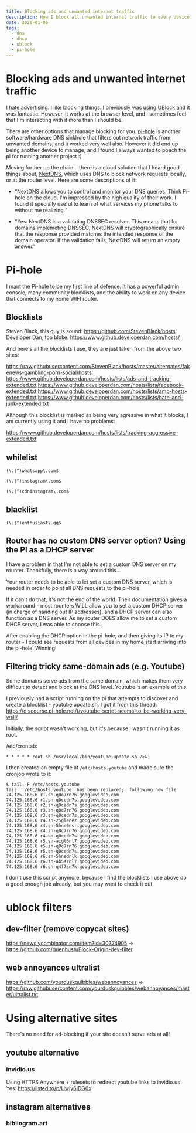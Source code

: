 ```yaml
---
title: Blocking ads and unwanted internet traffic
description: How I block all unwanted internet traffic to every device in my home
date: 2020-01-06
tags:
  - dns
  - dhcp
  - ublock
  - pi-hole
---
```


# Blocking ads and unwanted internet traffic
I hate advertising. I like blocking things. I previously was using [UBlock](https://github.com/gorhill/uBlock) and it was fantastic. However, it works at the browser level, and I sometimes feel that I'm interacting with it more than I should be.

There are other options that manage blocking for you. [pi-hole](https://github.com/pi-hole/pi-hole) is another software/hardware DNS sinkhole that filters out network traffic from unwanted domains, and it worked very well also. However it did end up being another device to manage, and I found I always wanted to poach the pi for running another project :)

Moving further up the chain... there is a cloud solution that I heard good things about, [NextDNS](https://github.com/nextdns/nextdns), which uses DNS to block network requests locally, or at the router level. Here are some descriptions of it:

- “NextDNS allows you to control and monitor your DNS queries. Think Pi-hole on the cloud. I'm impressed by the high quality of their work. I found it specially useful to learn of what services my phone talks to without me realizing.“

- "Yes. NextDNS is a validating DNSSEC resolver. This means that for domains implemeting DNSSEC, NextDNS will cryptographically ensure that the response provided matches the intended response of the domain operator. If the validation fails, NextDNS will return an empty answer."

# Pi-hole
I mant the Pi-hole to be my first line of defence. It has a powerful admin console, many community blocklists, and the ability to work on any device that connects to my home WIFI router.

## Blocklists

Steven Black, this guy is sound: https://github.com/StevenBlack/hosts
Developer Dan, top bloke: https://www.github.developerdan.com/hosts/

And here's all the blocklists I use, they are just taken from the above two sites:

https://raw.githubusercontent.com/StevenBlack/hosts/master/alternates/fakenews-gambling-porn-social/hosts
https://www.github.developerdan.com/hosts/lists/ads-and-tracking-extended.txt
https://www.github.developerdan.com/hosts/lists/facebook-extended.txt
https://www.github.developerdan.com/hosts/lists/amp-hosts-extended.txt
https://www.github.developerdan.com/hosts/lists/hate-and-junk-extended.txt

Although this blocklist is marked as being very agressive in what it blocks, I am currently using it and I have no problems:

https://www.github.developerdan.com/hosts/lists/tracking-aggressive-extended.txt

## whilelist

`(\.|^)whatsapp\.com$`

`(\.|^)instagram\.com$`

`(\.|^)cdninstagram\.com$`

## blacklist
`(\.|^)enthusiast\.gg$`

## Router has no custom DNS server option? Using the PI as a DHCP server

I have a problem in that I'm not able to set a custom DNS server on my rounter. Thankfully, there is a way around this...

Your router needs to be able to let set a custom DNS server, which is needed in order to point all DNS requests to the pi-hole.

If it can't do that, it's not the end of the world. Their documentation gives a workaround - most rounters WILL allow you to set a custom DHCP server (in charge of handing out IP addresses), and a DHCP server can also function as a DNS server. As my router DOES allow me to set a custom DHCP server, I was able to choose this.

After enabling the DHCP option in the pi-hole, and then giving its IP to my router - I could see requests from all devices in my home start arriving into the pi-hole. Winning!

## Filtering tricky same-domain ads (e.g. Youtube)

Some domains serve ads from the same domain, which makes them very difficult to detect and block at the DNS level. Youtube is an example of this.

I previously had a script running on the pi that attempts to discover and create a blocklist - youtube.update.sh. I got it from this thread: https://discourse.pi-hole.net/t/youtube-script-seems-to-be-working-very-well/

Initially, the script wasn't working, but it's because I wasn't running it as root.

/etc/crontab:
```
* * * * * root sh /usr/local/bin/youtube.update.sh 2>&1
```

I then created an empty file at `/etc/hosts.youtube` and made sure the cronjob wrote to it:
```
$ tail -F /etc/hosts.youtube
tail: '/etc/hosts.youtube' has been replaced;  following new file
74.125.168.6 r1.sn-q0c7rn76.googlevideo.com
74.125.168.6 r1.sn-q0cedn7s.googlevideo.com
74.125.168.6 r2.sn-q0cedn7s.googlevideo.com
74.125.168.6 r3.sn-q0c7rn76.googlevideo.com
74.125.168.6 r3.sn-q0cedn7s.googlevideo.com
74.125.168.6 r4.sn-25glenez.googlevideo.com
74.125.168.6 r4.sn-5hne6nsr.googlevideo.com
74.125.168.6 r4.sn-q0c7rn76.googlevideo.com
74.125.168.6 r4.sn-q0cedn7s.googlevideo.com
74.125.168.6 r5.sn-aigl6nl7.googlevideo.com
74.125.168.6 r5.sn-q0c7rn76.googlevideo.com
74.125.168.6 r5.sn-q0cedn7s.googlevideo.com
74.125.168.6 r6.sn-5hnednlk.googlevideo.com
74.125.168.6 r6.sn-ab5sznl7.googlevideo.com
74.125.168.6 r6.sn-q4f7sn7k.googlevideo.com
```

I don't use this script anymore, because I find the blocklists I use above do a good enough job already, but you may want to check it out

# ublock filters

## dev-filter (remove copycat sites)

https://news.ycombinator.com/item?id=30374905 -> https://github.com/quenhus/uBlock-Origin-dev-filter

## web annoyances ultralist

https://github.com/yourduskquibbles/webannoyances -> https://raw.githubusercontent.com/yourduskquibbles/webannoyances/master/ultralist.txt


# Using alternative sites
There's no need for ad-blocking if your site doesn't serve ads at all!

## youtube alternative

### invidio.us

Using HTTPS Anywhere + rulesets to redirect youtube links to invidio.us
Yes: https://listed.to/p/Uwjy6IDG6x

## instagram alternatives
### bibliogram.art